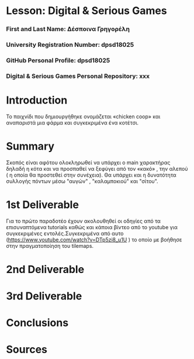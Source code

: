 # Lesson: Digital & Serious Games

### First and Last Name: Δέσποινα Γρηγορέλη
### University Registration Number: dpsd18025
### GitHub Personal Profile: dpsd18025
### Digital & Serious Games Personal Repository: xxx

# Introduction
Το παιχνίδι που δημιουργήθηκε ονομάζεται «chicken coop» και αναπαριστά μια φάρμα και συγκεκριμένα ένα κοτέτσι. 

# Summary
Σκοπός είναι αφότου ολοκληρωθεί να υπάρχει ο main χαρακτήρας δηλαδή η κότα και να προσπαθεί να ξεφύγει από τον «κακό» , την αλεπού ( η οποία θα προστεθεί στην συνέχεια). Θα υπάρχει και η δυνατότητα συλλογής πόντων μέσω "αυγών" , "καλαμποκιού" και "σίτου".

# 1st Deliverable
Για το πρώτο παραδοτέο έχουν ακολουθηθεί οι οδηγίες από τα επισυναπτόμενα tutorials καθώς και κάποια βίντεο από το youtube για συγκεκριμένες εντολές.Συγκεκριμένα από αυτο (https://www.youtube.com/watch?v=DTp5zi8_u1U ) το οποίο με βοήθησε στην πραγματοποίηση του tilemaps.


# 2nd Deliverable


# 3rd Deliverable 


# Conclusions


# Sources
